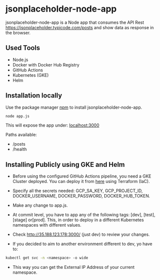 # jsonplaceholder-node-app

jsonplaceholder-node-app is a Node app that consumes the API Rest https://jsonplaceholder.typicode.com/posts and show data as response in the browser.

## Used Tools

- Node.js 
- Docker with Docker Hub Registry
- GitHub Actions
- Kubernetes (GKE)
- Helm

## Installation locally

Use the package manager [npm](https://www.digitalocean.com/community/tutorials/how-to-install-node-js-on-ubuntu-20-04) to install jsonplaceholder-node-app.

```bash
node app.js
```

This will expose the app under: [localhost:3000](localhost:3000/posts)

Paths available:
- /posts
- /health

## Installing Publicly using GKE and Helm

- Before using the configured GitHub Actions pipeline, you need a GKE Cluster deployed. You can deploy it from [here](https://github.com/Stigma137/jsonplaceholder-node-iac) using Terraform (IaC).

- Specify all the secrets needed: GCP_SA_KEY, GCP_PROJECT_ID, DOCKER_USERNAME, DOCKER_PASSWORD, DOCKER_HUB_TOKEN.

- Make any change to app.js.

- At commit level, you have to app any of the following tags: [dev], [test], [stage] or[prod]. This, in order to deploy in a different Kubernetes namespaces with different values.

- Check http://35.188.123.178:3000/<path> (just dev) to review your changes.

- If you decided to aim to another environment different to dev, yo have to:

```bash
kubectl get svc -n <namespace> -o wide
```
- This way you can get the External IP Address of your current namespace.